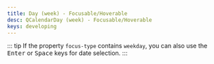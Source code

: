 ```yaml
---
title: Day (week) - Focusable/Hoverable
desc: QCalendarDay (week) - Focusable/Hoverable
keys: developing
---
```

::: tip
If the property `focus-type` contains `weekday`, you can also use the <kbd>Enter</kbd> or <kbd>Space</kbd> keys for date selection.
:::

<example-viewer
  title="Focusable/Hoverable"
  file="WeekFocusableHoverable"
  codepen-title="QCalendarDay"
/>
